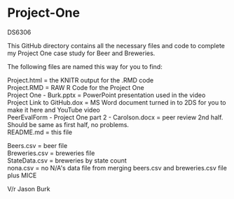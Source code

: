 # Project-One
DS6306

This GitHub directory contains all the necessary files and code to complete my Project One case study for Beer and Breweries.

The following files are named this way for you to find:

Project.html = the KNITR output for the .RMD code  
Project.RMD = RAW R Code for the Project One  
Project One - Burk.pptx = PowerPoint presentation used in the video  
Project Link to GitHub.dox = MS Word document turned in to 2DS for you to make it here and YouTube video  
PeerEvalForm - Project One part 2 - Carolson.docx = peer review 2nd half.  Should be same as first half, no problems.  
README.md = this file  

Beers.csv = beer file  
Breweries.csv = breweries file  
StateData.csv = breweries by state count  
nona.csv = no N/A's data file from merging beers.csv and breweries.csv file plus MICE  

V/r
Jason Burk
